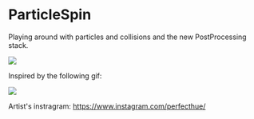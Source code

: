 # ParticleSpin

Playing around with particles and collisions and the new PostProcessing stack.

![](https://thumbs.gfycat.com/AcidicReadyCoypu-size_restricted.gif)

Inspired by the following gif:

![](https://thumbs.gfycat.com/MetallicPlushImperatorangel-size_restricted.gif)

Artist's instragram: https://www.instagram.com/perfecthue/

